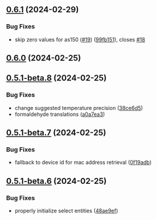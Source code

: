 ## [0.6.1](https://github.com/Michsior14/ha-venta/compare/v0.6.0...v0.6.1) (2024-02-29)


### Bug Fixes

* skip zero values for as150 ([#19](https://github.com/Michsior14/ha-venta/issues/19)) ([99fb151](https://github.com/Michsior14/ha-venta/commit/99fb151f7879d7dcd547e16c6ce2aafd37a12022)), closes [#18](https://github.com/Michsior14/ha-venta/issues/18)

## [0.6.0](https://github.com/Michsior14/ha-venta/compare/v0.5.1-beta.8...v0.6.0) (2024-02-25)

## [0.5.1-beta.8](https://github.com/Michsior14/ha-venta/compare/v0.5.1-beta.7...v0.5.1-beta.8) (2024-02-25)


### Bug Fixes

* change suggested temperature precision ([38ce6d5](https://github.com/Michsior14/ha-venta/commit/38ce6d5cceaf25ebc323f672c05b88e9d5a19569))
* formaldehyde translations ([a0a7ea3](https://github.com/Michsior14/ha-venta/commit/a0a7ea3944f2ebc8c0a2e2de96437cd1b38dc51a))

## [0.5.1-beta.7](https://github.com/Michsior14/ha-venta/compare/v0.5.1-beta.6...v0.5.1-beta.7) (2024-02-25)


### Bug Fixes

* fallback to device id for mac address retrieval ([0f19adb](https://github.com/Michsior14/ha-venta/commit/0f19adbf6c6b31b3945edccbe95d6f70130fcc9b))

## [0.5.1-beta.6](https://github.com/Michsior14/ha-venta/compare/v0.5.1-beta.5...v0.5.1-beta.6) (2024-02-25)


### Bug Fixes

* properly initialize select entities ([48ae9ef](https://github.com/Michsior14/ha-venta/commit/48ae9ef5fb3a75a213797e550bc794ac3e0085e9))

